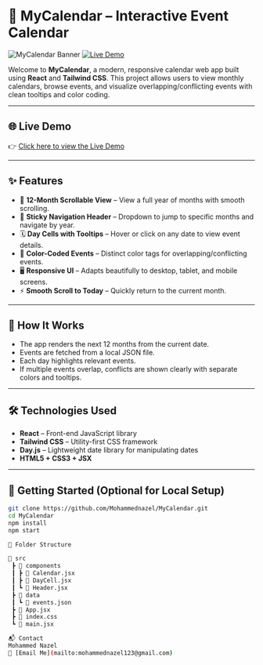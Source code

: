 # 📅 MyCalendar – Interactive Event Calendar

![MyCalendar Banner](https://img.shields.io/badge/React-Calendar-blue?style=for-the-badge)
[![Live Demo](https://img.shields.io/badge/LIVE-DEMO-green?style=for-the-badge)](https://Mohammednazel.github.io/MyCalendar/)

Welcome to **MyCalendar**, a modern, responsive calendar web app built using **React** and **Tailwind CSS**. This project allows users to view monthly calendars, browse events, and visualize overlapping/conflicting events with clean tooltips and color coding.

---

## 🌐 Live Demo

👉 [Click here to view the Live Demo](https://Mohammednazel.github.io/MyCalendar/)

---

## ✨ Features

- 📆 **12-Month Scrollable View** – View a full year of months with smooth scrolling.
- 🧭 **Sticky Navigation Header** – Dropdown to jump to specific months and navigate by year.
- 🗓️ **Day Cells with Tooltips** – Hover or click on any date to view event details.
- 🎨 **Color-Coded Events** – Distinct color tags for overlapping/conflicting events.
- 🖥️ **Responsive UI** – Adapts beautifully to desktop, tablet, and mobile screens.
- ⚡ **Smooth Scroll to Today** – Quickly return to the current month.

---

## 🧠 How It Works

- The app renders the next 12 months from the current date.
- Events are fetched from a local JSON file.
- Each day highlights relevant events.
- If multiple events overlap, conflicts are shown clearly with separate colors and tooltips.

---

## 🛠️ Technologies Used

- **React** – Front-end JavaScript library
- **Tailwind CSS** – Utility-first CSS framework
- **Day.js** – Lightweight date library for manipulating dates
- **HTML5 + CSS3 + JSX**

---

## 🚀 Getting Started (Optional for Local Setup)

```bash
git clone https://github.com/Mohammednazel/MyCalendar.git
cd MyCalendar
npm install
npm start

📂 Folder Structure

📁 src
 ┣ 📁 components
 ┃ ┣ 📄 Calendar.jsx
 ┃ ┣ 📄 DayCell.jsx
 ┃ ┗ 📄 Header.jsx
 ┣ 📁 data
 ┃ ┗ 📄 events.json
 ┣ 📄 App.jsx
 ┣ 📄 index.css
 ┗ 📄 main.jsx

📬 Contact
Mohammed Nazel
📧 [Email Me](mailto:mohammednazel123@gmail.com)


